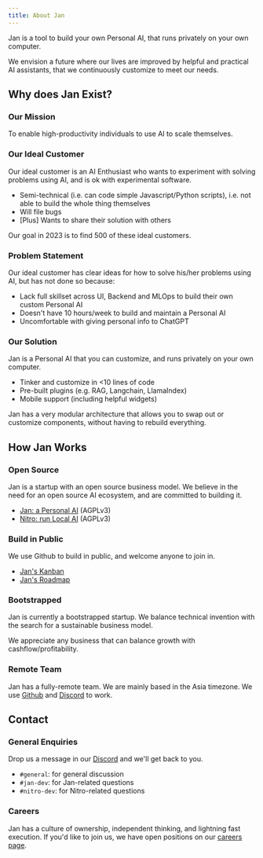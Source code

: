 ```yaml
---
title: About Jan
---
```


Jan is a tool to build your own Personal AI, that runs privately on your own computer. 

We envision a future where our lives are improved by helpful and practical AI assistants, that we continuously customize to meet our needs. 

## Why does Jan Exist?

### Our Mission

To enable high-productivity individuals to use AI to scale themselves. 

### Our Ideal Customer

Our ideal customer is an AI Enthusiast who wants to experiment with solving problems using AI, and is ok with experimental software. 

- Semi-technical (i.e. can code simple Javascript/Python scripts), i.e. not able to build the whole thing themselves
- Will file bugs
- [Plus] Wants to share their solution with others 

Our goal in 2023 is to find 500 of these ideal customers. 

### Problem Statement

Our ideal customer has clear ideas for how to solve his/her problems using AI, but has not done so because:

- Lack full skillset across UI, Backend and MLOps to build their own custom Personal AI
- Doesn't have 10 hours/week to build and maintain a Personal AI
- Uncomfortable with giving personal info to ChatGPT

### Our Solution

Jan is a Personal AI that you can customize, and runs privately on your own computer.

- Tinker and customize in <10 lines of code
- Pre-built plugins (e.g. RAG, Langchain, LlamaIndex)
- Mobile support (including helpful widgets)

Jan has a very modular architecture that allows you to swap out or customize components, without having to rebuild everything. 

## How Jan Works

###  Open Source

Jan is a startup with an open source business model. We believe in the need for an open source AI ecosystem, and are committed to building it. 

- [Jan: a Personal AI](https://github.com/janhq/jan) (AGPLv3)
- [Nitro: run Local AI](https://github.com/janhq/nitro) (AGPLv3)

### Build in Public

We use Github to build in public, and welcome anyone to join in.  

- [Jan's Kanban](https://github.com/orgs/janhq/projects/5)
- [Jan's Roadmap](https://github.com/orgs/janhq/projects/5/views/2)

### Bootstrapped

Jan is currently a bootstrapped startup. We balance technical invention with the search for a sustainable business model. 

We appreciate any business that can balance growth with cashflow/profitability. 

### Remote Team

Jan has a fully-remote team. We are mainly based in the Asia timezone. We use [Github](https://github.com/janhq) and [Discord](https://discord.gg/af6SaTdzpx) to work. 

## Contact

### General Enquiries

Drop us a message in our [Discord](https://discord.gg/af6SaTdzpx) and we'll get back to you.

- `#general`: for general discussion
- `#jan-dev`: for Jan-related questions
- `#nitro-dev`: for Nitro-related questions

### Careers

Jan has a culture of ownership, independent thinking, and lightning fast execution. If you'd like to join us, we have open positions on our [careers page](https://janai.bamboohr.com/careers).   
